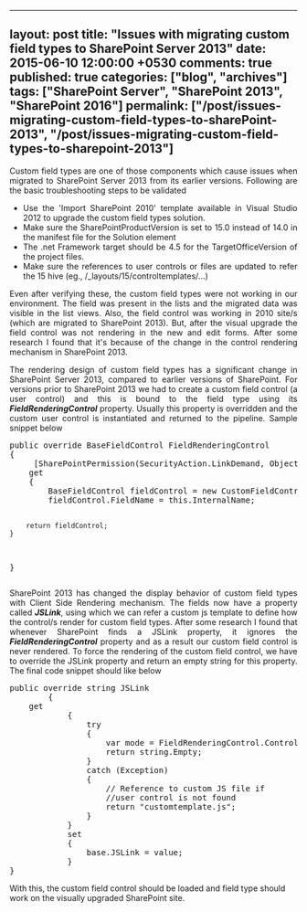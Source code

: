 ---
layout: post
title: "Issues with migrating custom field types to SharePoint Server 2013"
date: 2015-06-10 12:00:00 +0530
comments: true
published: true
categories: ["blog", "archives"]
tags: ["SharePoint Server", "SharePoint 2013", "SharePoint 2016"]
permalink: ["/post/issues-migrating-custom-field-types-to-sharePoint-2013", "/post/issues-migrating-custom-field-types-to-sharepoint-2013"]
  ---
<!-- more -->
<p style="text-align: justify;">Custom field types are one of those components which cause issues when migrated to SharePoint Server 2013 from its earlier versions. Following are the basic troubleshooting steps to be validated</p>
<ul class="spd-ul" style="text-align: justify;">
<li>Use the 'Import SharePoint 2010' template available in Visual Studio 2012 to upgrade the custom field types solution.</li>
<li>Make sure the SharePointProductVersion is set to 15.0 instead of 14.0 in the manifest file for the Solution element</li>
<li>The .net Framework target should be 4.5 for the TargetOfficeVersion of the project files.</li>
<li>Make sure the references to user controls or files are updated to refer the 15 hive (eg., /_layouts/15/controltemplates/...)</li>
</ul>
<p style="text-align: justify;">Even after verifying these, the custom field types were not working in our environment. The field was present in the lists and the migrated data was visible in the list views. Also, the field control was working in 2010 site/s (which are migrated to SharePoint 2013). But, after the visual upgrade the field control was not rendering in the new and edit forms. After some research I found that it's because of the change in the control rendering mechanism in SharePoint 2013.</p>
<p style="text-align: justify;">The rendering design of custom field types has a significant change in SharePoint Server 2013, compared to earlier versions of SharePoint. For versions prior to SharePoint 2013 we had to create a custom field control (a user control) and this is bound to the field type using its <em><strong>FieldRenderingControl</strong></em> property. Usually this property is overridden and the custom user control is instantiated and returned to the pipeline. Sample snippet below</p>
<pre class="brush:csharp;auto-links:false;toolbar:false" contenteditable="false">public override BaseFieldControl FieldRenderingControl
{
     [SharePointPermission(SecurityAction.LinkDemand, ObjectModel = true)]
    get
    {
        BaseFieldControl fieldControl = new CustomFieldControl();
        fieldControl.FieldName = this.InternalName;

        return fieldControl;
    }
}</pre>
<p style="text-align: justify;">SharePoint 2013 has changed the display behavior of custom field types with Client Side Rendering mechanism. The fields now have a property called <strong><em>JSLink</em></strong>, using which we can refer a custom js template to define how the control/s render for custom field types. After some research I found that whenever SharePoint finds a JSLink property, it ignores the <em><strong>FieldRenderingControl</strong></em> property and as a result our custom field control is never rendered. To force the rendering of the custom field control, we have to override the JSLink property and return an empty string for this property. The final code snippet should like below</p>
<pre class="brush:csharp;auto-links:false;toolbar:false" contenteditable="false">public override string JSLink
        {
	get
            {
                try
                {
                    var mode = FieldRenderingControl.ControlMode;
                    return string.Empty;
                }
                catch (Exception)
                {
                    // Reference to custom JS file if 
                    //user control is not found
                    return "customtemplate.js";
                }
            }
            set
            {
                base.JSLink = value;
            }
}</pre>
<p>With this, the custom field control should be loaded and field type should work on the visually upgraded SharePoint site.</p>
